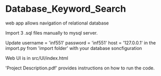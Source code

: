 # Database_Keyword_Search
web app allows navigation of relational database


Import 3 .sql files manually to mysql server. 

Update
    username = 'inf551'
    password = 'inf551'
    host = '127.0.0.1'
in the import.py from 'import folder' with your database soncfiguration


Web UI is in src/UI/index.html


'Project Description.pdf' provides instructions on how to run the code.
